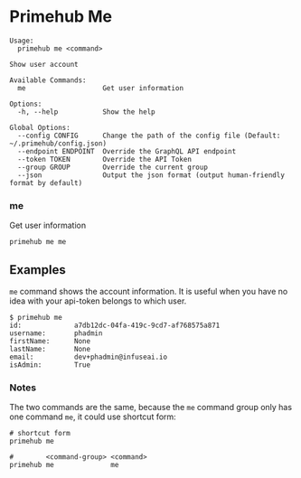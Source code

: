 
# Primehub Me

```
Usage: 
  primehub me <command>

Show user account

Available Commands:
  me                   Get user information

Options:
  -h, --help           Show the help

Global Options:
  --config CONFIG      Change the path of the config file (Default: ~/.primehub/config.json)
  --endpoint ENDPOINT  Override the GraphQL API endpoint
  --token TOKEN        Override the API Token
  --group GROUP        Override the current group
  --json               Output the json format (output human-friendly format by default)

```


### me

Get user information


```
primehub me me
```
 



 

## Examples

`me` command shows the account information. It is useful when you have no idea with your api-token belongs to which
user.

```
$ primehub me
id:             a7db12dc-04fa-419c-9cd7-af768575a871
username:       phadmin
firstName:      None
lastName:       None
email:          dev+phadmin@infuseai.io
isAdmin:        True
```

### Notes

The two commands are the same, because the `me` command group only has one command `me`, it could use shortcut form:

```
# shortcut form
primehub me
```

```
#        <command-group> <command>
primehub me              me
```
